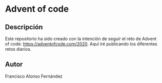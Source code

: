 # Advent of code

## Descripción

Este repositorio ha sido creado con la intención de seguir el reto de Advent of code: https://adventofcode.com/2020. Aquí iré publicando los diferentes retos diarios.

## Autor

Francisco Alonso Fernández
